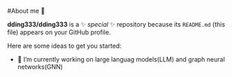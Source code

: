 #About me 👋


**dding333/dding333** is a ✨ _special_ ✨ repository because its `README.md` (this file) appears on your GitHub profile.

Here are some ideas to get you started:

- 🔭 I’m currently working on large languag models(LLM) and graph neural networks(GNN)

